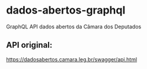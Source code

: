 # dados-abertos-graphql
GraphQL API dados abertos da Câmara dos Deputados

## API original:

https://dadosabertos.camara.leg.br/swagger/api.html
